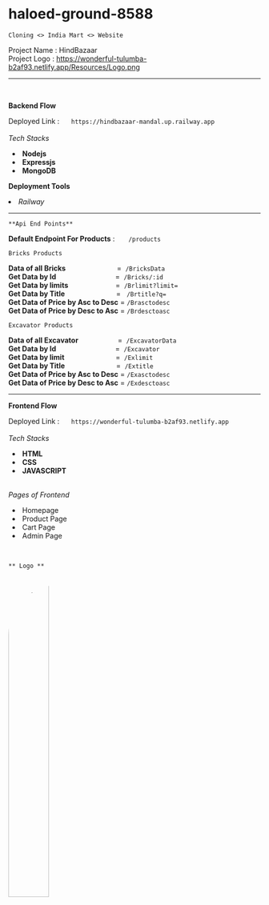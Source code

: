 # haloed-ground-8588

    Cloning <> India Mart <> Website


Project Name : HindBazaar  
Project Logo : https://wonderful-tulumba-b2af93.netlify.app/Resources/Logo.png

**************************
<br>

**Backend Flow**

Deployed Link :&nbsp;&nbsp;&nbsp;&nbsp;&nbsp;&nbsp;`https://hindbazaar-mandal.up.railway.app`
<br>
<br>
*Tech Stacks*
<ul>
    <li>&nbsp;<b>Nodejs</b></li>   
    <li>&nbsp;<b>Expressjs</b></li>    
    <li>&nbsp;<b>MongoDB</b></li> 
</ul>

**Deployment Tools** <br>

<li><i>Railway</i></li>

-------------------------
 
    **Api End Points**  

<b>Default Endpoint For Products</b>  : &nbsp;&nbsp;&nbsp;&nbsp;&nbsp; `/products`


    Bricks Products

<b>Data of all Bricks</b> &nbsp;&nbsp;&nbsp;&nbsp;&nbsp;&nbsp;&nbsp;&nbsp;&nbsp;&nbsp;&nbsp;&nbsp;&nbsp;&nbsp;&nbsp;&nbsp;&nbsp;&nbsp;&nbsp;&nbsp;&nbsp;&nbsp;&nbsp;&nbsp; =&nbsp;&nbsp;`/BricksData`   
<b>Get Data by Id</b> &nbsp;&nbsp;&nbsp;&nbsp;&nbsp;&nbsp;&nbsp;&nbsp;&nbsp;&nbsp;&nbsp;&nbsp;&nbsp;&nbsp;&nbsp;&nbsp;&nbsp;&nbsp;&nbsp;&nbsp;&nbsp;&nbsp;&nbsp;&nbsp;&nbsp;&nbsp;&nbsp;&nbsp; =&nbsp;&nbsp;`/Bricks/:id`  
<b>Get Data by limits</b>&nbsp;&nbsp;&nbsp;&nbsp;&nbsp;&nbsp;&nbsp;&nbsp;&nbsp;&nbsp;&nbsp;&nbsp;&nbsp;&nbsp;&nbsp;&nbsp;&nbsp;&nbsp;&nbsp;&nbsp;&nbsp;&nbsp;&nbsp;&nbsp;=&nbsp;&nbsp;`/Brlimit?limit=`         
<b>Get Data by Title</b> &nbsp;&nbsp;&nbsp;&nbsp;&nbsp;&nbsp;&nbsp;&nbsp;&nbsp;&nbsp;&nbsp;&nbsp;&nbsp;&nbsp;&nbsp;&nbsp;&nbsp;&nbsp;&nbsp;&nbsp;&nbsp;&nbsp;&nbsp;&nbsp; = &nbsp;&nbsp;`/Brtitle?q=`     
<b>Get Data of Price by Asc to Desc</b> = `/Brasctodesc`  
<b>Get Data of Price by Desc to Asc</b> = `/Brdesctoasc`

    Excavator Products       

<b>Data of all Excavator</b> &nbsp;&nbsp;&nbsp;&nbsp;&nbsp;&nbsp;&nbsp;&nbsp;&nbsp;&nbsp;&nbsp;&nbsp;&nbsp;&nbsp;&nbsp;&nbsp;&nbsp;&nbsp;&nbsp;=&nbsp;&nbsp;`/ExcavatorData`      
<b>Get Data by Id</b>&nbsp;&nbsp;&nbsp;&nbsp;&nbsp;&nbsp;&nbsp;&nbsp;&nbsp;&nbsp;&nbsp;&nbsp;&nbsp;&nbsp;&nbsp;&nbsp;&nbsp;&nbsp;&nbsp;&nbsp;&nbsp;&nbsp;&nbsp;&nbsp;&nbsp;&nbsp;&nbsp;&nbsp;&nbsp; =&nbsp;&nbsp;`/Excavator`         
<b>Get Data by limit</b>&nbsp;&nbsp;&nbsp;&nbsp;&nbsp;&nbsp;&nbsp;&nbsp;&nbsp;&nbsp;&nbsp;&nbsp;&nbsp;&nbsp;&nbsp;&nbsp;&nbsp;&nbsp;&nbsp;&nbsp;&nbsp;&nbsp;&nbsp;&nbsp;&nbsp; =&nbsp;&nbsp;`/Exlimit`         
<b>Get Data by Title</b>&nbsp;&nbsp;&nbsp;&nbsp;&nbsp;&nbsp;&nbsp;&nbsp;&nbsp;&nbsp;&nbsp;&nbsp;&nbsp;&nbsp;&nbsp;&nbsp;&nbsp;&nbsp;&nbsp;&nbsp;&nbsp;&nbsp;&nbsp;&nbsp;&nbsp; =&nbsp;&nbsp;`/Extitle`     
<b>Get Data of Price by Asc to Desc</b> = `/Exasctodesc`  
<b>Get Data of Price by Desc to Asc</b> = `/Exdesctoasc` 



--------------------------


**Frontend Flow**

Deployed Link :&nbsp;&nbsp;&nbsp;&nbsp;&nbsp;&nbsp;`https://wonderful-tulumba-b2af93.netlify.app`
<br>
<br>
*Tech Stacks*
<ul>
    <li>&nbsp;<b>HTML</b></li>   
    <li>&nbsp;<b>CSS</b></li>    
    <li>&nbsp;<b>JAVASCRIPT</b></li> 
</ul>
<br>
<i>Pages of Frontend</i>
<br>
<ul>
    <li>&nbsp;Homepage</li>   
    <li>&nbsp;Product Page</li>    
    <li>&nbsp;Cart Page</li>
    <li>&nbsp;Admin Page</li>
</ul>

<br>
      
    ** Logo **

<br>

<img width="40%" style="border-radius:100px" src="https://wonderful-tulumba-b2af93.netlify.app/Resources/Logo.png" alt="Error">

<br>




